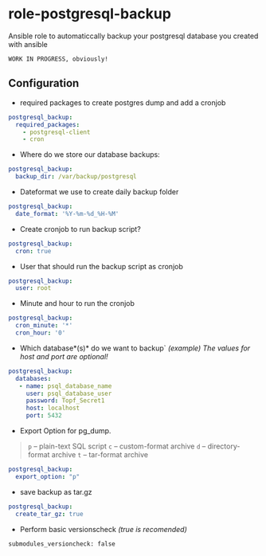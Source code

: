 # role-postgresql-backup
Ansible role to automaticcally backup your postgresql database you created with ansible

```
WÖRK IN PROGRESS, obviously!
```

 Configuration
------------------

* required packages to create postgres dump and add a cronjob
```yaml
postgresql_backup:
  required_packages:
    - postgresql-client
    - cron
```

* Where do we store our database backups:
```yaml
postgresql_backup:
  backup_dir: /var/backup/postgresql
```

+ Dateformat we use to create daily backup folder
```yaml
postgresql_backup:
  date_format: '%Y-%m-%d_%H-%M'
```

+ Create cronjob to run backup script?
```yaml
postgresql_backup:
  cron: true
```

+ User that should run the backup script as cronjob
```yaml
postgresql_backup:
  user: root
```

* Minute and hour to run the cronjob
```yaml
postgresql_backup:
  cron_minute: '*'
  cron_hour: '0'
```

+ Which database*(s)* do we want to backup` *(example)*
  *The values for host and port are optional!*
```yaml
postgresql_backup:
  databases:
   - name: psql_database_name
     user: psql_database_user
     password: Topf_Secret1
     host: localhost
     port: 5432
```

+ Export Option for pg_dump.

> ``p`` – plain-text SQL script
> ``c`` – custom-format archive
> ``d`` – directory-format archive
> ``t`` – tar-format archive
```yaml
postgresql_backup:
  export_option: "p"
```

+ save backup as tar.gz
```yaml
postgresql_backup:
  create_tar_gz: true
```

+ Perform basic versionscheck *(true is recomended)*
```
submodules_versioncheck: false
```
